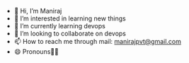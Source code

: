 - 👋 Hi, I’m Maniraj
- 👀 I’m interested in learning new things
- 🌱 I’m currently learning devops
- 💞️ I’m looking to collaborate on devops
- 📫 How to reach me through mail: manirajpvt@gmail.com
- 😄 Pronouns🧞‍♂️


<!---
manirajpvt/manirajpvt is a ✨ special ✨ repository because its `README.md` (this file) appears on your GitHub profile.
You can click the Preview link to take a look at your changes.
--->

